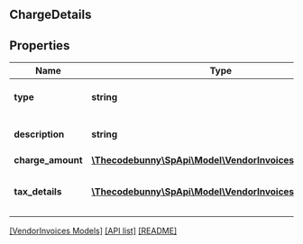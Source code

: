 ## ChargeDetails

## Properties

Name | Type | Description | Notes
------------ | ------------- | ------------- | -------------
**type** | **string** | Type of the charge applied. |
**description** | **string** | Description of the charge. | [optional]
**charge_amount** | [**\Thecodebunny\SpApi\Model\VendorInvoices\Money**](Money.md) |  |
**tax_details** | [**\Thecodebunny\SpApi\Model\VendorInvoices\TaxDetails[]**](TaxDetails.md) | Tax amount details applied on this charge. | [optional]

[[VendorInvoices Models]](../) [[API list]](../../Api) [[README]](../../../README.md)
